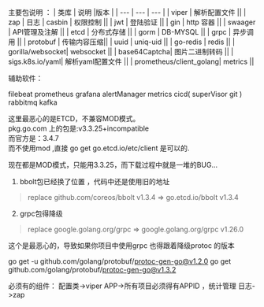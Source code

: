 主要包说明 ：
| 类库 | 说明 |版本  |
| --- | --- | --- |
| viper | 解析配置文件 ||
| zap | 日志
| casbin | 权限控制 ||
| jwt | 登陆验证 ||
| gin | http 容器  ||
| swaager | API管理及注解   ||
| etcd | 分布式存储 ||
| gorm | DB-MYSQL ||
| grpc | 异步调用  ||
| protobuf | 传输内容压缩||
| uuid | uniq-uid ||
| go-redis | redis ||
| gorilla/websocket| websocket ||
| base64Captcha| 图片二进制转码 ||
| sigs.k8s.io/yaml| 解析yaml配置文件 ||
| prometheus/client_golang| metrics ||

辅助软件：

filebeat  prometheus grafana alertManager metrics cicd( superVisor git ) rabbitmq kafka


这里最恶心的是ETCD，不兼容MOD模式。  
pkg.go.com 上的包是:v3.3.25+incompatible  
而官方是：3.4.7  
而不使用mod ,直接 go get go.etcd.io/etc/client 是可以的.  

现在都是MOD模式，只能用3.3.25，而下载过程中就是一堆的BUG...  

1. bbolt包已经换了位置 ，代码中还是使用旧的地址
>replace github.com/coreos/bbolt v1.3.4 => go.etcd.io/bbolt v1.3.4

2. grpc包得降级
>replace google.golang.org/grpc => google.golang.org/grpc v1.26.0

这个是最恶心的，导致如果你项目中使用grpc 也得跟着降级protoc 的版本

go get -u github.com/golang/protobuf/protoc-gen-go@v1.2.0
go get github.com/golang/protobuf/protoc-gen-go@v1.3.2


必须有的组件：
配置类->viper
APP->所有项目必须得有APPID ，统计管理
日志->zap
